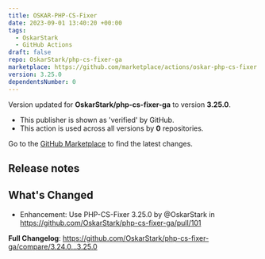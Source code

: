 ```yaml
---
title: OSKAR-PHP-CS-Fixer
date: 2023-09-01 13:40:20 +00:00
tags:
  - OskarStark
  - GitHub Actions
draft: false
repo: OskarStark/php-cs-fixer-ga
marketplace: https://github.com/marketplace/actions/oskar-php-cs-fixer
version: 3.25.0
dependentsNumber: 0
---
```



Version updated for **OskarStark/php-cs-fixer-ga** to version **3.25.0**.
- This publisher is shown as 'verified' by GitHub.
- This action is used across all versions by **0** repositories.

Go to the [GitHub Marketplace](https://github.com/marketplace/actions/oskar-php-cs-fixer) to find the latest changes.

## Release notes

## What's Changed
* Enhancement: Use PHP-CS-Fixer 3.25.0 by @OskarStark in https://github.com/OskarStark/php-cs-fixer-ga/pull/101


**Full Changelog**: https://github.com/OskarStark/php-cs-fixer-ga/compare/3.24.0...3.25.0

